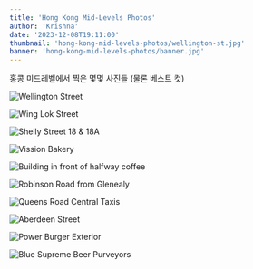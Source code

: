 ```yaml
---
title: 'Hong Kong Mid-Levels Photos'
author: 'Krishna'
date: '2023-12-08T19:11:00'
thumbnail: 'hong-kong-mid-levels-photos/wellington-st.jpg'
banner: 'hong-kong-mid-levels-photos/banner.jpg'
---
```


홍콩 미드레벨에서 찍은 몇몇 사진들 (물론 베스트 컷)

![Wellington Street](../img/hong-kong-mid-levels-photos/wellington-st.jpg)

[//]: <> (이 거리에 Tsim Chai Kee Noodle 이라는 국수집이 있는데 완전 강추.)

![Wing Lok Street](../img/hong-kong-mid-levels-photos/wing-lok-st.jpg)

![Shelly Street 18 & 18A](../img/hong-kong-mid-levels-photos/shelly-st-18-n-18a.jpg)

![Vission Bakery](../img/hong-kong-mid-levels-photos/vission-bakery.jpg)

![Building in front of halfway coffee](../img/hong-kong-mid-levels-photos/building-infront-of-halfway-coffee.jpg)

[//]: <> (미드레벨 에스컬레이터를 타고 올라가다 보면 나오는 골목 중 하나에 있는 Halfway Coffee Mid-Levels라는 카페에서 찍은 사진. 야외 카페인데 분위기가 너무 좋다.)

![Robinson Road from Glenealy](../img/hong-kong-mid-levels-photos/robinson-rd-from-glenealy.jpg)

![Queens Road Central Taxis](../img/hong-kong-mid-levels-photos/queens-road-central.jpg)

![Aberdeen Street](../img/hong-kong-mid-levels-photos/aberdeen-st.jpg)

![Power Burger Exterior](../img/hong-kong-mid-levels-photos/power-burger-exterior.jpg)

[//]: <> (이 Power Burger라는 버거집도 맛있다.)

![Blue Supreme Beer Purveyors](../img/hong-kong-mid-levels-photos/mid-lvls-bsbp.jpg)
